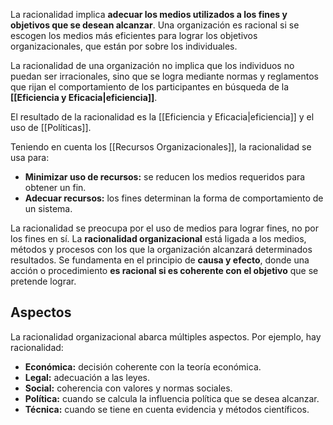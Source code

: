 La racionalidad implica **adecuar los medios utilizados a los fines y objetivos que se desean alcanzar**. Una organización es racional si se escogen los medios más eficientes para lograr los objetivos organizacionales, que están por sobre los individuales.

La racionalidad de una organización no implica que los individuos no puedan ser irracionales, sino que se logra mediante normas y reglamentos que rijan el comportamiento de los participantes en búsqueda de la **[[Eficiencia y Eficacia|eficiencia]]**.

El resultado de la racionalidad es la [[Eficiencia y Eficacia|eficiencia]] y el uso de [[Políticas]].

Teniendo en cuenta los [[Recursos Organizacionales]], la racionalidad se usa para:

- **Minimizar uso de recursos:** se reducen los medios requeridos para obtener un fin.
- **Adecuar recursos:** los fines determinan la forma de comportamiento de un sistema.

La racionalidad se preocupa por el uso de medios para lograr fines, no por los fines en sí. La **racionalidad organizacional** está ligada a los medios, métodos y procesos con los que la organización alcanzará determinados resultados. Se fundamenta en el principio de **causa y efecto**, donde una acción o procedimiento **es racional si es coherente con el objetivo** que se pretende lograr.

## Aspectos

La racionalidad organizacional abarca múltiples aspectos. Por ejemplo, hay racionalidad:

- **Económica:** decisión coherente con la teoría económica.
- **Legal:** adecuación a las leyes.
- **Social:** coherencia con valores y normas sociales.
- **Política:** cuando se calcula la influencia política que se desea alcanzar.
- **Técnica:** cuando se tiene en cuenta evidencia y métodos científicos.
